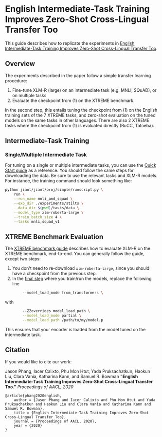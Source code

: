 # English Intermediate-Task Training Improves Zero-Shot Cross-Lingual Transfer Too

This guide describes how to replicate the experiments in [English Intermediate-Task Training Improves Zero-Shot Cross-Lingual Transfer Too](https://arxiv.org/abs/2005.13013).

## Overview

The experiments described in the paper follow a simple transfer learning procedure: 

1. Fine-tune XLM-R (large) on an intermediate task (e.g. MNLI, SQuAD), or on multiple tasks
2. Evaluate the checkpoint from (1) on the XTREME benchmark.

In the second step, this entails tuning the checkpoint from (1) on the English training sets of the 7 XTREME tasks, and zero-shot evaluation on the tuned models on the same tasks in other languages. There are also 2 XTREME tasks where the checkpoint from (1) is evaluated directly (BuCC, Tatoeba).

## Intermediate-Task Training

### Single/Multiple Intermediate Task

For tuning on a single or multiple intermediate tasks, you can use the [Quick Start guide](../tutorials/quick_start_simple.md) as a reference. You should follow the same steps for downloading the data. Be sure to use the relevant tasks and XLM-R models. For instance, the training command should look something like:

```bash
python jiant/jiant/proj/simple/runscript.py \
    run \
    --run_name mnli_and_squad \
    --exp_dir ./experiments/stilts \
    --data_dir $(pwd)/tasks/data \
    --model_type xlm-roberta-large \
    --train_batch_size 4 \
    --tasks mnli,squad_v1
``` 

## XTREME Benchmark Evaluation

The [XTREME benchmark guide](../benchmarks/xtreme.md) describes how to evaluate XLM-R on the XTREME benchmark, end-to-end. You can generally follow the guide, except two steps:

1. You don't need to re-download `xlm-roberta-large`, since you should have a checkpoint from the previous step.
2. In the [final step](../benchmarks/xtreme.md#trainrun-models) where you train/run the models, replace the following line
```bash
        --model_load_mode from_transformers \
```
with
```bash
        --ZZoverrides model_load_path \
        --model_load_mode partial \
        --model_load_path /path/to/my/model.p
```

This ensures that your encoder is loaded from the model tuned on the intermediate task.

## Citation

If you would like to cite our work:

Jason Phang, Iacer Calixto, Phu Mon Htut, Yada Pruksachatkun, Haokun Liu, Clara Vania, Katharina Kann, and Samuel R. Bowman  **"English Intermediate-Task Training Improves Zero-Shot Cross-Lingual Transfer Too."** *Proceedings of AACL, 2020*

```
@article{phang2020english,
    author = {Jason Phang and Iacer Calixto and Phu Mon Htut and Yada Pruksachatkun and Haokun Liu and Clara Vania and Katharina Kann and Samuel R. Bowman},
    title = {English Intermediate-Task Training Improves Zero-Shot Cross-Lingual Transfer Too},
    journal = {Proceedings of AACL, 2020},
    year = {2020}
}
```
